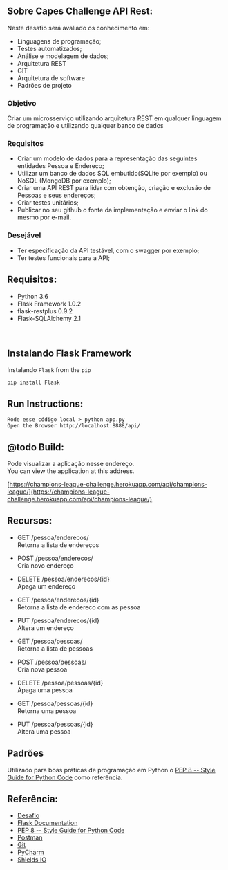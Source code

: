 


<p align="center">
  <a href="https://github.com/joaopaulolndev/">
    <img alt="" src="https://scba.capes.gov.br/scba/img/logo-capes-full-hor.png">
  </a>
</p>

## Sobre Capes Challenge API Rest:

Neste desafio será avaliado os conhecimento em:
- Linguagens de programação;
- Testes automatizados;
- Análise e modelagem de dados;
- Arquitetura REST
- GIT
- Arquitetura de software
- Padrões de projeto

### Objetivo

Criar um microsserviço utilizando arquitetura REST em qualquer linguagem de programação e utilizando qualquer banco de dados

### Requisitos

- Criar um modelo de dados para a representação das seguintes entidades Pessoa e Endereço;
- Utilizar um banco de dados SQL embutido(SQLite por exemplo) ou NoSQL (MongoDB por exemplo); 
- Criar uma API REST para lidar com obtenção, criação e exclusão de Pessoas e seus endereços;
- Criar testes unitários;
- Publicar no seu github o fonte da implementação e enviar o link do mesmo por e-mail.

### Desejável

- Ter especificação da API testável, com o swagger por exemplo;
- Ter testes funcionais para a API;

## Requisitos:
   * Python 3.6
   * Flask Framework 1.0.2
   * flask-restplus 0.9.2
   * Flask-SQLAlchemy 2.1

   
<p align="center">
  <img alt="" src="https://img.shields.io/badge/python-3.5%20%7C%203.6%20%7C%203.7-blue.svg">
  <img src="https://img.shields.io/badge/size-76%20kB-green.svg" alt="">
  <img src="https://img.shields.io/badge/license-MIT-000.svg" alt="">
  <img src="https://img.shields.io/badge/Flask%20Framework-1.0.2-red.svg" alt="">
  <img src="https://img.shields.io/badge/platform-linux--64%20%7C%20win--32%20%7C%20osx--64%20%7C%20win--64-lightgrey.svg" alt="">
</p>
   
## Instalando Flask Framework

Instalando `Flask` from the `pip`

```
pip install Flask
```
    
## Run Instructions:
    Rode esse código local > python app.py 
    Open the Browser http://localhost:8888/api/
       

## @todo Build:

   Pode visualizar a aplicação nesse endereço. <br/>
   You can view the application at this address.

   [https://champions-league-challenge.herokuapp.com/api/champions-league/](https://champions-league-challenge.herokuapp.com/api/champions-league/)

## Recursos:


* GET /pessoa/enderecos/ 
<br/>Retorna a lista de endereços
* POST /pessoa/enderecos/ 
<br/>Cria novo endereço
* DELETE /pessoa/enderecos/{id} 
<br/>Apaga um endereço
* GET /pessoa/enderecos/{id} 
<br/>Retorna a lista de endereco com as pessoa
* PUT /pessoa/enderecos/{id} 
<br/>Altera um endereço

* GET /pessoa/pessoas/ 
<br/>Retorna a lista de pessoas
* POST /pessoa/pessoas/ 
<br/>Cria nova pessoa
* DELETE /pessoa/pessoas/{id} 
<br/>Apaga uma pessoa
* GET /pessoa/pessoas/{id} 
<br/>Retorna uma pessoa
* PUT /pessoa/pessoas/{id} 
<br/>Altera uma pessoa
   
## Padrões 
Utilizado para boas práticas de programação em Python o 
[PEP 8 -- Style Guide for Python Code](https://www.python.org/dev/peps/pep-0008/) como referência.  
    
## Referência:
   - [Desafio](https://github.com/harryssongilgamesh/selecao-2019)
   - [Flask Documentation](http://flask.pocoo.org/docs/1.0/)
   - [PEP 8 -- Style Guide for Python Code](https://www.python.org/dev/peps/pep-0008/)
   - [Postman](https://www.getpostman.com/)
   - [Git](https://git-scm.com/)
   - [PyCharm](https://www.jetbrains.com/pycharm/)
   - [Shields IO](https://shields.io/#/)

